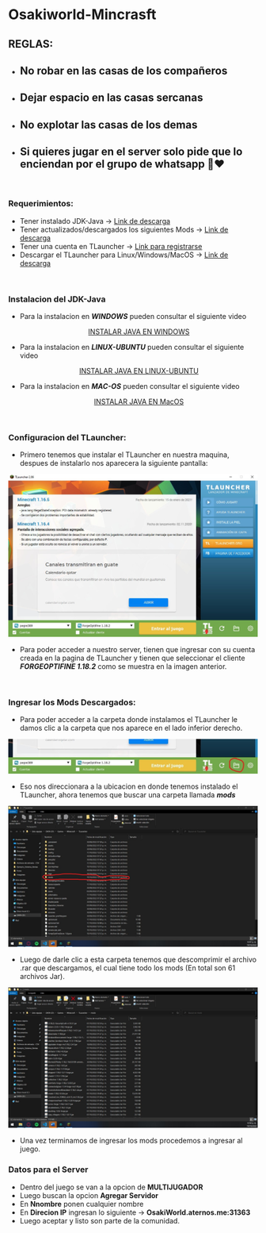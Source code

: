 # Osakiworld-Mincrasft

## REGLAS:

* ## No robar en las casas de los compañeros
* ## Dejar espacio en las casas sercanas
* ## No explotar las casas de los demas
* ## Si quieres jugar en el server solo pide que lo enciendan por el grupo de whatsapp 🤗❤️

<br>

### Requerimientos:

* Tener instalado JDK-Java -> [Link de descarga](https://www.oracle.com/java/technologies/downloads/#jdk19-windows)
* Tener actualizados/descargados los siguientes Mods -> [Link de descarga](https://www.mediafire.com/file/uzjmv85vqysm9je/MODS2.rar/file)
* Tener una cuenta en TLauncher -> [Link para registrarse](https://tlauncher.org/en)
* Descargar el TLauncher para Linux/Windows/MacOS -> [Link de descarga](https://tlauncher.org/en)


<br>

### Instalacion del JDK-Java

* Para la instalacion en ***WINDOWS*** pueden consultar el siguiente video
  
  <CENTER>

  [INSTALAR JAVA EN WINDOWS](https://www.youtube.com/watch?v=kPWezAZGPks)

  </CENTER>

* Para la instalacion en ***LINUX-UBUNTU*** pueden consultar el siguiente video

  <CENTER>

  [INSTALAR JAVA EN LINUX-UBUNTU](https://www.youtube.com/watch?v=AE5cnH_Kmb8)

  </CENTER>

* Para la instalacion en ***MAC-OS*** pueden consultar el siguiente video

  <CENTER>

  [INSTALAR JAVA EN MacOS](https://www.youtube.com/watch?v=NXm29nZAGSY)

  </CENTER>


<br>

### Configuracion del TLauncher:

* Primero tenemos que instalar el TLauncher en nuestra maquina, despues de instalarlo nos aparecera la siguiente pantalla:

<center>

![Img](./Imagenes/Img1.jpeg)

</center>
 
* Para poder acceder a nuestro server, tienen que ingresar con su cuenta creada en la pagina de TLauncher y tienen que seleccionar el cliente ***FORGEOPTIFINE 1.18.2*** como se muestra en la imagen anterior.

<br>

### Ingresar los Mods Descargados:

* Para poder acceder a la carpeta donde instalamos el TLauncher le damos clic a la carpeta que nos aparece en el lado inferior derecho.

<center>

![Img](./Imagenes/Img2.jpg)

</center>
 
* Eso nos direccionara a la ubicacion en donde tenemos instalado el TLauncher, ahora tenemos que buscar una carpeta llamada ***mods***
  
<center>

![Img](./Imagenes/Img3.jpg)

</center>

* Luego de darle clic a esta carpeta tenemos que descomprimir el archivo .rar que descargamos, el cual tiene todo los mods (En total son 61 archivos Jar). 

<center>

![Img](./Imagenes/Img4.jpeg)

</center>

* Una vez terminamos de ingresar los mods procedemos a ingresar al juego.

### Datos para el Server

* Dentro del juego se van a la opcion de **MULTIJUGADOR**
* Luego buscan la opcion **Agregar Servidor** 
* En **Nnombre** ponen cualquier nombre
* En **Direcion IP** ingresan lo siguiente -> **OsakiWorld.aternos.me:31363**
* Luego aceptar y listo son parte de la comunidad.